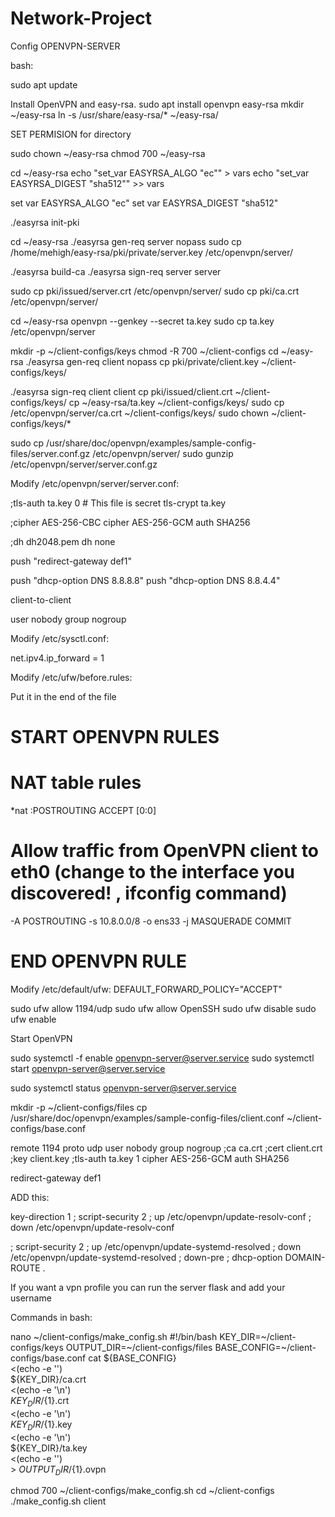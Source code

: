 # Network-Project

Config OPENVPN-SERVER

bash:

sudo apt update

Install OpenVPN and easy-rsa.
sudo apt install openvpn easy-rsa
mkdir ~/easy-rsa
ln -s /usr/share/easy-rsa/* ~/easy-rsa/

SET PERMISION for directory

sudo chown <user> ~/easy-rsa
chmod 700 ~/easy-rsa


cd ~/easy-rsa
echo "set_var EASYRSA_ALGO \"ec\"" > vars
echo "set_var EASYRSA_DIGEST \"sha512\"" >> vars

set var EASYRSA_ALGO "ec"
set var EASYRSA_DIGEST "sha512"

./easyrsa init-pki

cd ~/easy-rsa
./easyrsa gen-req server nopass
sudo cp /home/mehigh/easy-rsa/pki/private/server.key /etc/openvpn/server/

./easyrsa build-ca
./easyrsa sign-req server server

sudo cp pki/issued/server.crt /etc/openvpn/server/
sudo cp pki/ca.crt /etc/openvpn/server/

cd ~/easy-rsa
openvpn --genkey --secret ta.key
sudo cp ta.key /etc/openvpn/server


mkdir -p ~/client-configs/keys
chmod -R 700 ~/client-configs
cd ~/easy-rsa
./easyrsa gen-req client nopass
cp pki/private/client.key ~/client-configs/keys/


./easyrsa sign-req client client
cp pki/issued/client.crt ~/client-configs/keys/
cp ~/easy-rsa/ta.key ~/client-configs/keys/
sudo cp /etc/openvpn/server/ca.crt ~/client-configs/keys/
sudo chown <user> ~/client-configs/keys/*


sudo cp /usr/share/doc/openvpn/examples/sample-config-files/server.conf.gz /etc/openvpn/server/
sudo gunzip /etc/openvpn/server/server.conf.gz

Modify /etc/openvpn/server/server.conf:

;tls-auth ta.key 0 # This file is secret
tls-crypt ta.key


;cipher AES-256-CBC
cipher AES-256-GCM
auth SHA256


;dh dh2048.pem
dh none

push "redirect-gateway def1"

push "dhcp-option DNS 8.8.8.8"
push "dhcp-option DNS 8.8.4.4"


client-to-client

user nobody
group nogroup

Modify  /etc/sysctl.conf:

net.ipv4.ip_forward = 1

Modify  /etc/ufw/before.rules:

Put it in the end of the file

# START OPENVPN RULES
# NAT table rules
*nat
:POSTROUTING ACCEPT [0:0]
# Allow traffic from OpenVPN client to eth0 (change to the interface you discovered! , ifconfig command)
-A POSTROUTING -s 10.8.0.0/8 -o ens33 -j MASQUERADE
COMMIT
# END OPENVPN RULE

Modify  /etc/default/ufw:
DEFAULT_FORWARD_POLICY="ACCEPT"


sudo ufw allow 1194/udp
sudo ufw allow OpenSSH
sudo ufw disable
sudo ufw enable

Start OpenVPN

sudo systemctl -f enable openvpn-server@server.service
sudo systemctl start openvpn-server@server.service

sudo systemctl status openvpn-server@server.service


mkdir -p ~/client-configs/files
cp /usr/share/doc/openvpn/examples/sample-config-files/client.conf ~/client-configs/base.conf



remote <ip> 1194
proto udp
user nobody
group nogroup
;ca ca.crt
;cert client.crt
;key client.key
;tls-auth ta.key 1
cipher AES-256-GCM
auth SHA256

redirect-gateway def1


ADD this:

key-direction 1
; script-security 2
; up /etc/openvpn/update-resolv-conf
; down /etc/openvpn/update-resolv-conf

; script-security 2
; up /etc/openvpn/update-systemd-resolved
; down /etc/openvpn/update-systemd-resolved
; down-pre
; dhcp-option DOMAIN-ROUTE .


If you want a vpn profile you can run the server flask and add your username

Commands in bash:

nano ~/client-configs/make_config.sh
#!/bin/bash
KEY_DIR=~/client-configs/keys
OUTPUT_DIR=~/client-configs/files
BASE_CONFIG=~/client-configs/base.conf
cat ${BASE_CONFIG} \
    <(echo -e '<ca>') \
    ${KEY_DIR}/ca.crt \
    <(echo -e '</ca>\n<cert>') \
    ${KEY_DIR}/${1}.crt \
    <(echo -e '</cert>\n<key>') \
    ${KEY_DIR}/${1}.key \
    <(echo -e '</key>\n<tls-crypt>') \
    ${KEY_DIR}/ta.key \
    <(echo -e '</tls-crypt>') \
    > ${OUTPUT_DIR}/${1}.ovpn

chmod 700 ~/client-configs/make_config.sh
cd ~/client-configs
./make_config.sh client